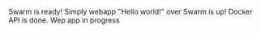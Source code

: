 Swarm is ready!
Simply webapp "Hello world!" over Swarm is up!
Docker API is done.
Wep app in progress
 
